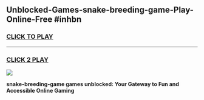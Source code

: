 
## Unblocked-Games-snake-breeding-game-Play-Online-Free #inhbn
<h3>
<a href="https://us.freeplayer.one?title=snake-breeding-game&ref=10M">CLICK TO PLAY</a></h3>
<hr>

<h3>
<a href="https://us.freeplayer.one?title=snake-breeding-game&ref=10M">CLICK 2 PLAY</a>
  
</h3>

<a href="https://us.freeplayer.one?title=snake-breeding-game&ref=10M"><img src="https://clearcache.store/games.png"></a>


**snake-breeding-game games unblocked: Your Gateway to Fun and Accessible Online Gaming**
